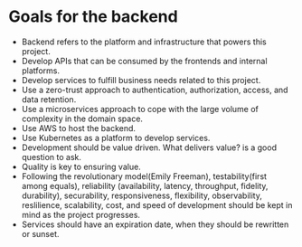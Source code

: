 # Goals for the backend

- Backend refers to the platform and infrastructure that powers this project.
- Develop APIs that can be consumed by the frontends and internal platforms.
- Develop services to fulfill business needs related to this project.
- Use a zero-trust approach to authentication, authorization, access, and data retention.
- Use a microservices approach to cope with the large volume of complexity in the domain space.
- Use AWS to host the backend.
- Use Kubernetes as a platform to develop services.
- Development should be value driven. What delivers value? is a good question to ask.
- Quality is key to ensuring value.
- Following the revolutionary model(Emily Freeman), testability(first among equals), reliability (availability, latency, throughput, fidelity, durability), securability, responsiveness, flexibility, observability, reslilience,  scalability, cost, and speed of development should be kept in mind as the project progresses.
- Services should have an expiration date, when they should be rewritten or sunset.
